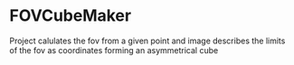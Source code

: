 # FOVCubeMaker
Project calulates the fov from a given point and image describes the limits of the fov as coordinates forming an asymmetrical cube
